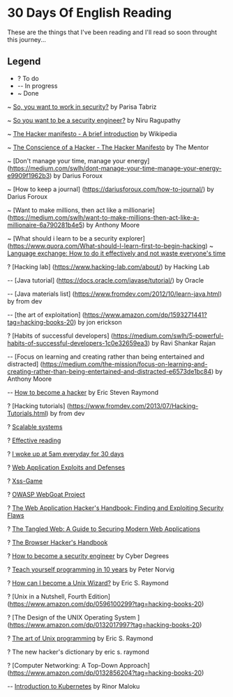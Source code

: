 # 30 Days Of English Reading
These are the things that I've been reading and I'll read so soon throught this journey...

## Legend
* ? To do
* -- In progress
* ~ Done



~ [So, you want to work in security?](https://medium.freecodecamp.org/so-you-want-to-work-in-security-bc6c10157d23) by Parisa Tabriz

~ [So you want to be a security engineer?](https://medium.com/@niruragu/so-you-want-to-be-a-security-engineer-d8775976afb7) by Niru Ragupathy

~ [The Hacker manifesto - A brief introduction](https://en.wikipedia.org/wiki/Hacker_Manifesto) by Wikipedia

~ [The Conscience of a Hacker - The Hacker Manifesto](https://archive.org/stream/The_Conscience_of_a_Hacker/hackersmanifesto.txt) by The Mentor

~ [Don't manage your time, manage your energy] (https://medium.com/swlh/dont-manage-your-time-manage-your-energy-e9909f1962b3) by Darius Foroux

~ [How to keep a journal] (https://dariusforoux.com/how-to-journal/) by Darius Foroux

~ [Want to make millions, then act like a millionarie] (https://medium.com/swlh/want-to-make-millions-then-act-like-a-millionaire-6a790281b4e5) by Anthony Moore

~ [What should i learn to be a security explorer] (https://www.quora.com/What-should-I-learn-first-to-begin-hacking)
~ [Language exchange: How to do it effectively and not waste everyone's time](https://www.lingualift.com/blog/language-exchange-effectively-not-waste-time/)

? [Hacking lab] (https://www.hacking-lab.com/about/) by Hacking Lab

-- [Java tutorial] (https://docs.oracle.com/javase/tutorial/) by Oracle

-- [Java materials list] (https://www.fromdev.com/2012/10/learn-java.html) by from dev

-- [the art of exploitation] (https://www.amazon.com/dp/1593271441?tag=hacking-books-20) by jon erickson

? [Habits of successful developers] (https://medium.com/swlh/5-powerful-habits-of-successful-developers-1c0e32659ea3) by Ravi Shankar Rajan

-- [Focus on learning and creating rather than being entertained and distracted] (https://medium.com/the-mission/focus-on-learning-and-creating-rather-than-being-entertained-and-distracted-e6573de1bc84) by Anthony Moore

-- [How to become a hacker](http://www.catb.org/esr/faqs/hacker-howto.html) by Eric Steven Raymond

? [Hacking tutorials] (https://www.fromdev.com/2013/07/Hacking-Tutorials.html) by from dev


? [Scalable systems](https://medium.com/@ramkarnani24/designing-scalable-systems-part-1-60279fc312f1)

? [Effective reading](https://medium.com/@maartenvandoorn/the-complete-guide-to-effective-reading-fc1835937757)

? [I woke up at 5am everyday for 30 days](https://medium.com/@themarvindiaz/i-woke-up-at-5-am-everyday-for-30-days-efefe86400c0)

? [Web Application Exploits and Defenses ](https://google-gruyere.appspot.com/)

? [Xss-Game](https://xss-game.appspot.com/)

? [OWASP WebGoat Project](https://www.owasp.org/index.php/Category:OWASP_WebGoat_Project)

? [The Web Application Hacker's Handbook: Finding and Exploiting Security Flaws](https://www.amazon.com/Web-Application-Hackers-Handbook-Exploiting/dp/1118026470)

? [The Tangled Web: A Guide to Securing Modern Web Applications](https://www.amazon.com/Tangled-Web-Securing-Modern-Applications/dp/1593273886/)

? [The Browser Hacker's Handbook](https://www.amazon.com/Browser-Hackers-Handbook-Wade-Alcorn/dp/1118662091/)

? [How to become a security engineer](https://www.cyberdegrees.org/jobs/security-engineer/) by Cyber Degrees

? [Teach yourself programming in 10 years](http://norvig.com/21-days.html) by Peter Norvig

? [How can I become a Unix Wizard?](http://catb.org/~esr/faqs/loginataka.html) by Eric S. Raymond

? [Unix in a Nutshell, Fourth Edition] (https://www.amazon.com/dp/0596100299?tag=hacking-books-20)

? [The Design of the UNIX Operating System ] (https://www.amazon.com/dp/0132017997?tag=hacking-books-20)

? [The art of Unix programming](http://catb.org/~esr/writings/taoup/) by Eric S. Raymond

? The new hacker's dictionary by eric s. raymond

? [Computer Networking: A Top-Down Approach] (https://www.amazon.com/dp/0132856204?tag=hacking-books-20)

-- [Introduction to Kubernetes](https://medium.freecodecamp.org/learn-kubernetes-in-under-3-hours-a-detailed-guide-to-orchestrating-containers-114ff420e882) by Rinor Maloku

